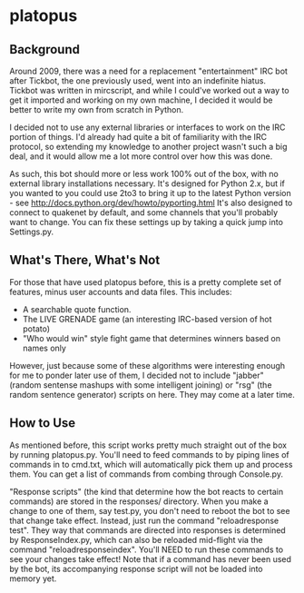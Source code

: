 # platopus

## Background

Around 2009, there was a need for a replacement "entertainment" IRC bot after Tickbot, the one previously used, went into an indefinite hiatus. Tickbot was written in mircscript, and while I could've worked out a way to get it imported and working on my own machine, I decided it would be better to write my own from scratch in Python.

I decided not to use any external libraries or interfaces to work on the IRC portion of things. I'd already had quite a bit of familiarity with the IRC protocol, so extending my knowledge to another project wasn't such a big deal, and it would allow me a lot more control over how this was done.

As such, this bot should more or less work 100% out of the box, with no external library installations necessary. It's designed for Python 2.x, but if you wanted to you could use 2to3 to bring it up to the latest Python version - see http://docs.python.org/dev/howto/pyporting.html
It's also designed to connect to quakenet by default, and some channels that you'll probably want to change. You can fix these settings up by taking a quick jump into Settings.py.

## What's There, What's Not

For those that have used platopus before, this is a pretty complete set of features, minus user accounts and data files. This includes:

- A searchable quote function.
- The LIVE GRENADE game (an interesting IRC-based version of hot potato)
- "Who would win" style fight game that determines winners based on names only

However, just because some of these algorithms were interesting enough for me to ponder later use of them, I decided not to include "jabber" (random sentense mashups with some intelligent joining) or "rsg" (the random sentence generator) scripts on here. They may come at a later time.

## How to Use

As mentioned before, this script works pretty much straight out of the box by running platopus.py. You'll need to feed commands to by piping lines of commands in to cmd.txt, which will automatically pick them up and process them. You can get a list of commands from combing through Console.py.

"Response scripts" (the kind that determine how the bot reacts to certain commands) are stored in the responses/ directory. When you make a change to one of them, say test.py, you don't need to reboot the bot to see that change take effect. Instead, just run the command "reloadresponse test". They way that commands are directed into responses is determined by ResponseIndex.py, which can also be reloaded mid-flight via the command "reloadresponseindex". You'll NEED to run these commands to see your changes take effect! Note that if a command has never been used by the bot, its accompanying response script will not be loaded into memory yet.
